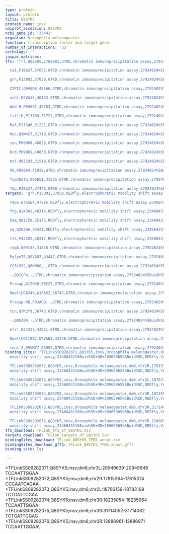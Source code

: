 ```yaml
---
type: protein
layout: protein
title: Q8SYK5
protein_name: insv
uniprot_accession: Q8SYK5
ncbi_gene_id: '33441'
organism: Drosophila melanogaster
function: transcription factor and target gene
number_of_interactions: '33'
orthologs: ''
jaspar_matrices: 
tfs: 'Trl,Q08605,2768981,GTRD,chromatin immunoprecipitation assay,27924024%5Buid%5D,No

  twi,P10627,37655,GTRD,chromatin immunoprecipitation assay,27924024%5Buid%5D,No

  grh,P13002,37038,GTRD,chromatin immunoprecipitation assay,27924024%5Buid%5D,No

  ZIPIC,Q9VAB8,43566,GTRD,chromatin immunoprecipitation assay,27924024%5Buid%5D,No

  ash1,Q9VW15,40133,GTRD,chromatin immunoprecipitation assay,27924024%5Buid%5D,No

  Abd-B,P09087,47763,GTRD,chromatin immunoprecipitation assay,27924024%5Buid%5D,No

  fs(1)h,P13709,31722,GTRD,chromatin immunoprecipitation assay,27924024%5Buid%5D,No

  Raf,P11346,31221,GTRD,chromatin immunoprecipitation assay,27924024%5Buid%5D,No

  Myc,Q9W4S7,31310,GTRD,chromatin immunoprecipitation assay,27924024%5Buid%5D,No

  zen,P09089,40828,GTRD,chromatin immunoprecipitation assay,27924024%5Buid%5D,No

  bcd,P09081,40830,GTRD,chromatin immunoprecipitation assay,27924024%5Buid%5D,No

  mof,O02193,31518,GTRD,chromatin immunoprecipitation assay,27924024%5Buid%5D,No

  hb,P05084,41032,GTRD,chromatin immunoprecipitation assay,27924024%5Buid%5D,No

  Top3beta,O96651,31565,GTRD,chromatin immunoprecipitation assay,27924024%5Buid%5D,No

  Tbp,P20227,37476,GTRD,chromatin immunoprecipitation assay,27924024%5Buid%5D,No'
targets: 'grh,P13002,37038,REDfly,electrophoretic mobility shift assay,23468431%5Buid%5D+OR+20965965%5Buid%5D,Yes

  repo,Q7KSE4,47285,REDfly,electrophoretic mobility shift assay,23468431%5Buid%5D+OR+20965965%5Buid%5D,Yes

  fng,Q24342,40314,REDfly,electrophoretic mobility shift assay,23468431%5Buid%5D+OR+20965965%5Buid%5D,Yes

  ham,Q8I7Z8,35135,REDfly,electrophoretic mobility shift assay,23468431%5Buid%5D+OR+20965965%5Buid%5D,Yes

  vg,Q26366,36421,REDfly,electrophoretic mobility shift assay,23468431%5Buid%5D+OR+20965965%5Buid%5D,Yes

  ttk,P42282,48317,REDfly,electrophoretic mobility shift assay,23468431%5Buid%5D+OR+20965965%5Buid%5D,Yes

  rdgA,Q09103,31826,GTRD,chromatin immunoprecipitation assay,27924024%5Buid%5D,No

  Pglym78,Q9VAN7,43447,GTRD,chromatin immunoprecipitation assay,27924024%5Buid%5D,No

  CG31632,Q6NN60,-,GTRD,chromatin immunoprecipitation assay,27924024%5Buid%5D,No

  -,Q8IGF4,-,GTRD,chromatin immunoprecipitation assay,27924024%5Buid%5D,No

  Prosap,A1Z9K8,50225,GTRD,chromatin immunoprecipitation assay,27924024%5Buid%5D,No

  Dmel\CG8249,A1ZA52,36742,GTRD,chromatin immunoprecipitation assay,27924024%5Buid%5D,No

  Prosap-RB,F0JAG9,-,GTRD,chromatin immunoprecipitation assay,27924024%5Buid%5D,No

  tun,Q7K2Y9,36743,GTRD,chromatin immunoprecipitation assay,27924024%5Buid%5D,No

  -,Q8SZ00,-,GTRD,chromatin immunoprecipitation assay,27924024%5Buid%5D,No

  e(r),Q24337,43951,GTRD,chromatin immunoprecipitation assay,27924024%5Buid%5D,No

  Dmel\CG11882,Q9VAN8,43446,GTRD,chromatin immunoprecipitation assay,27924024%5Buid%5D,No

  sens-2,Q9VM77,33957,GTRD,chromatin immunoprecipitation assay,27924024%5Buid%5D,No'
binding_sites: 'TFLinkSS09282071,Q8SYK5,insv,Drosophila melanogaster,dm6,chr3L,20949639,20949649,-,dm6&position=chr3L:20949639-20949649,electrophoretic
  mobility shift assay,23468431%5Buid%5D+OR+20965965%5Buid%5D,REDfly,Yes,0

  TFLinkSS09282072,Q8SYK5,insv,Drosophila melanogaster,dm6,chr2R,17815364,17815374,-,dm6&position=chr2R:17815364-17815374,electrophoretic
  mobility shift assay,23468431%5Buid%5D+OR+20965965%5Buid%5D,REDfly,Yes,0

  TFLinkSS09282073,Q8SYK5,insv,Drosophila melanogaster,dm6,chr2L,18783159,18783169,-,dm6&position=chr2L:18783159-18783169,electrophoretic
  mobility shift assay,23468431%5Buid%5D+OR+20965965%5Buid%5D,REDfly,Yes,0

  TFLinkSS09282074,Q8SYK5,insv,Drosophila melanogaster,dm6,chr3R,18235054,18235064,-,dm6&position=chr3R:18235054-18235064,electrophoretic
  mobility shift assay,23468431%5Buid%5D+OR+20965965%5Buid%5D,REDfly,Yes,0

  TFLinkSS09282075,Q8SYK5,insv,Drosophila melanogaster,dm6,chr3R,31714052,31714062,-,dm6&position=chr3R:31714052-31714062,electrophoretic
  mobility shift assay,23468431%5Buid%5D+OR+20965965%5Buid%5D,REDfly,Yes,0

  TFLinkSS09282076,Q8SYK5,insv,Drosophila melanogaster,dm6,chr2R,12886961,12886971,-,dm6&position=chr2R:12886961-12886971,electrophoretic
  mobility shift assay,23468431%5Buid%5D+OR+20965965%5Buid%5D,REDfly,Yes,0'
tfs_download: TFLink_tfs_of_Q8SYK5.tsv
targets_download: TFLink_targets_of_Q8SYK5.tsv
bindingSites_download: TFLink_Q8SYK5_TFBS_annot.tsv
bindingSites_download_gff3: TFLink_Q8SYK5_TFBS_annot.gff3
binding_sites_ls: ''

---
```

\>TFLinkSS09282071;Q8SYK5;insv;dm6;chr3L:20949639-20949649\TCCAATTGGAA\\>TFLinkSS09282072;Q8SYK5;insv;dm6;chr2R:17815364-17815374\CCCAATCAGAA\\>TFLinkSS09282073;Q8SYK5;insv;dm6;chr2L:18783159-18783169\TCTGATTCGAA\\>TFLinkSS09282074;Q8SYK5;insv;dm6;chr3R:18235054-18235064\TCCAATTGGAA\\>TFLinkSS09282075;Q8SYK5;insv;dm6;chr3R:31714052-31714062\TCTGATTGGAG\\>TFLinkSS09282076;Q8SYK5;insv;dm6;chr2R:12886961-12886971\TCCAATTGGAA\